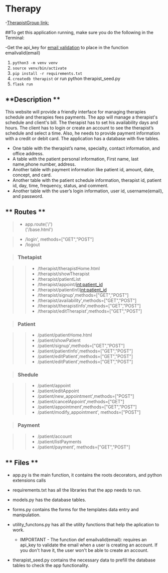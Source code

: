 # Therapy

-[TherapistGroup link:](https://therapistt.herokuapp.com/)

##To get this application running, make sure you do the following in the Terminal:

-Get the api_key for [email validation](https://www.abstractapi.com/email-verification-validation-api) to place in the function emailvalid(email)

1. `python3 -m venv venv`
2. `source venv/bin/activate`
3. `pip install -r requirements.txt`  
4. `createdb therapist` or run python therapist_seed.py
5. `flask run`

## **Description **

This website will provide a friendly interface for managing therapies schedule and therapies fees payments.
The app will manage a therapist's schedule and client's bill. The therapist has to set his availability days and hours. The client has to login or create an account to see the therapist’s schedule and select a time. Also, he needs to provide payment information with a credit or debit card. 
The application has a database with five tables. 
- One table with the therapist’s name, specialty, contact information, and office address. 
- A table with the patient personal information, First name, last name,phone number, address.
- Another table with payment information like patient id, amount, date, concept, and card. 
- Another table with the patient schedule information, therapist id, patient id, day, time, frequency, status, and comment.
- Another table with the user’s login information, user id, username(email), and password.

## ** Routes  **

> - app.route('/')  
    ('/base.html')

> - /login', methods=["GET","POST"]
> - /logout


> ### Thetapist

> > - /therapist/therapistHome.html
> > - /therapist/showTherapist
> > - /therapist/patientList
> > - /therapist/appoint/<int:patient_id>
> > - /therapist/patientInf/<int:patient_id>
> > - /therapist/signup',methods=["GET","POST"]
> > - /therapist/availability',methods=["GET","POST"]
> > - /therapist/therapistInfo',methods=["GET","POST"]
> > - /therapist/editTherapist',methods=["GET","POST"]




> ### Patient 

> > - /patient/patientHome.html
> > - /patient/showPatient
>> - /patient/signup',methods=["GET","POST"]
>> - /patient/patientInfo',methods=["GET","POST"]
>> - /patient/editPatient',methods=["GET","POST"]
>> - /patient/editPatient',methods=["GET","POST"]


> ### Shedule

>> - /patient/appoint
>> - /patient/editAppoint
>> - /patient/new_appointment',methods=["POST"]
>> - /patient/cancelAppoint',methods=["GET"]
>> - /patient/appointment',methods=["GET","POST"]
>> - /patient/modify_appointment', methods=["POST"]


> ### Payment

>> - /patient/account
>> - /patient/listPayments
>> - /patient/payment', methods=["GET","POST"]


##  ** Files ** 

- app.py is the main function, it contains the roots decorators, and python extensions calls 
- requirements.txt has all the libraries that the app needs to run.
- models.py has the database tables.
- forms.py contains the forms for the templates data entry and manipulation.
- utility_functons.py has all the utility functions that help the aplication to work.
  - IMPORTANT - The function def emailvalid(email): requires an api_key to validate the email when a user is creating an account. If you don't have it, the user won't be able to create an account.

- therapist_seed.py contains the necessary data to prefill the database tables to check the app functionality.
